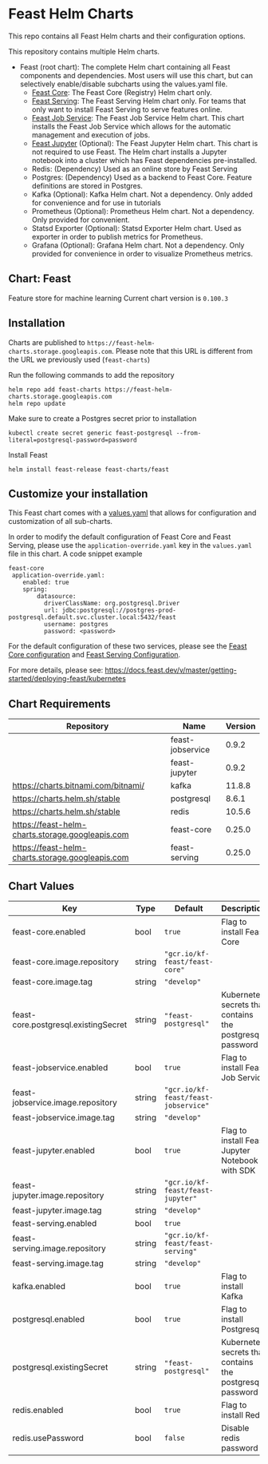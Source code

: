 # Feast Helm Charts

This repo contains all Feast Helm charts and their configuration options.

This repository contains multiple Helm charts.
* Feast (root chart): The complete Helm chart containing all Feast components and dependencies. Most users will use this chart, but can selectively enable/disable subcharts using the values.yaml file.
    * [Feast Core](charts/feast-core): The Feast Core (Registry) Helm chart only.
    * [Feast Serving](charts/feast-serving): The Feast Serving Helm chart only. For teams that only want to install Feast Serving to serve features online.
    * [Feast Job Service](charts/feast-jobservice): The Feast Job Service Helm chart. This chart installs the Feast Job Service which allows for the automatic management and execution of jobs.
    * [Feast Jupyter](charts/feast-jupyter) (Optional): The Feast Jupyter Helm chart. This chart is not required to use Feast. The Helm chart installs a Jupyter notebook into a cluster which has Feast dependencies pre-installed.
    * Redis: (Dependency) Used as an online store by Feast Serving
    * Postgres: (Dependency) Used as a backend to Feast Core. Feature definitions are stored in Postgres.
    * Kafka (Optional): Kafka Helm chart. Not a dependency. Only added for convenience and for use in tutorials
    * Prometheus (Optional): Prometheus Helm chart. Not a dependency. Only provided for convenient.
    * Statsd Exporter (Optional): Statsd Exporter Helm chart. Used as exporter in order to publish metrics for Prometheus.
    * Grafana (Optional): Grafana Helm chart. Not a dependency. Only provided for convenience in order to visualize Prometheus metrics.

## Chart: Feast

Feature store for machine learning Current chart version is `0.100.3`

## Installation

Charts are published to `https://feast-helm-charts.storage.googleapis.com`. Please note that this URL is different from the URL we previously used (`feast-charts`)

Run the following commands to add the repository

```
helm repo add feast-charts https://feast-helm-charts.storage.googleapis.com
helm repo update
```

Make sure to create a Postgres secret prior to installation
```
kubectl create secret generic feast-postgresql --from-literal=postgresql-password=password
```

Install Feast
```
helm install feast-release feast-charts/feast
```

## Customize your installation

This Feast chart comes with a [values.yaml](values.yaml) that allows for configuration and customization of all sub-charts.

In order to modify the default configuration of Feast Core and Feast Serving, please use the `application-override.yaml` key in the `values.yaml` file in this chart. A code snippet example
```
feast-core
 application-override.yaml:
    enabled: true
    spring:
        datasource:
          driverClassName: org.postgresql.Driver
          url: jdbc:postgresql://postgres-prod-postgresql.default.svc.cluster.local:5432/feast
          username: postgres
          password: <password>
```

For the default configuration of these two services, please see the [Feast Core configuration](https://github.com/feast-dev/feast-java/blob/master/core/src/main/resources/application.yml) and [Feast Serving Configuration](https://github.com/feast-dev/feast-java/blob/master/serving/src/main/resources/application.yml).

For more details, please see: https://docs.feast.dev/v/master/getting-started/deploying-feast/kubernetes

## Chart Requirements

| Repository | Name | Version |
|------------|------|---------|
|  | feast-jobservice | 0.9.2 |
|  | feast-jupyter | 0.9.2 |
| https://charts.bitnami.com/bitnami/ | kafka | 11.8.8 |
| https://charts.helm.sh/stable | postgresql | 8.6.1 |
| https://charts.helm.sh/stable | redis | 10.5.6 |
| https://feast-helm-charts.storage.googleapis.com | feast-core | 0.25.0 |
| https://feast-helm-charts.storage.googleapis.com | feast-serving | 0.25.0 |

## Chart Values

| Key | Type | Default | Description |
|-----|------|---------|-------------|
| feast-core.enabled | bool | `true` | Flag to install Feast Core |
| feast-core.image.repository | string | `"gcr.io/kf-feast/feast-core"` |  |
| feast-core.image.tag | string | `"develop"` |  |
| feast-core.postgresql.existingSecret | string | `"feast-postgresql"` | Kubernetes secrets that contains the postgresql password |
| feast-jobservice.enabled | bool | `true` | Flag to install Feast Job Service |
| feast-jobservice.image.repository | string | `"gcr.io/kf-feast/feast-jobservice"` |  |
| feast-jobservice.image.tag | string | `"develop"` |  |
| feast-jupyter.enabled | bool | `true` | Flag to install Feast Jupyter Notebook with SDK |
| feast-jupyter.image.repository | string | `"gcr.io/kf-feast/feast-jupyter"` |  |
| feast-jupyter.image.tag | string | `"develop"` |  |
| feast-serving.enabled | bool | `true` |  |
| feast-serving.image.repository | string | `"gcr.io/kf-feast/feast-serving"` |  |
| feast-serving.image.tag | string | `"develop"` |  |
| kafka.enabled | bool | `true` | Flag to install Kafka |
| postgresql.enabled | bool | `true` | Flag to install Postgresql |
| postgresql.existingSecret | string | `"feast-postgresql"` | Kubernetes secrets that contains the postgresql password |
| redis.enabled | bool | `true` | Flag to install Redis |
| redis.usePassword | bool | `false` | Disable redis password |